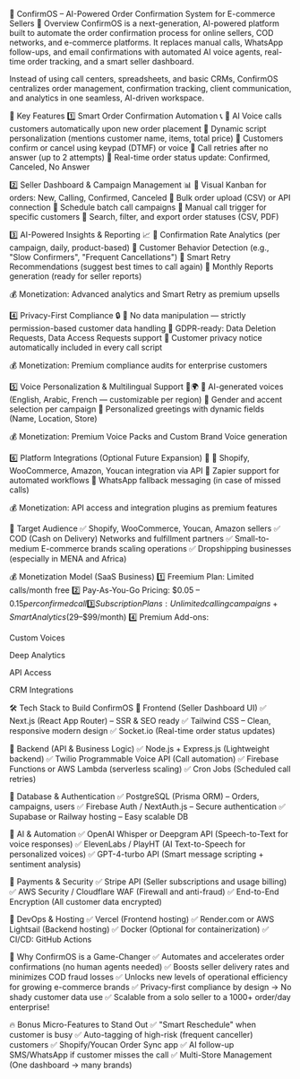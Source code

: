 🚀 ConfirmOS – AI-Powered Order Confirmation System for E-commerce Sellers
📌 Overview
ConfirmOS is a next-generation, AI-powered platform built to automate the order confirmation process for online sellers, COD networks, and e-commerce platforms.
It replaces manual calls, WhatsApp follow-ups, and email confirmations with automated AI voice agents, real-time order tracking, and a smart seller dashboard.

Instead of using call centers, spreadsheets, and basic CRMs, ConfirmOS centralizes order management, confirmation tracking, client communication, and analytics in one seamless, AI-driven workspace.

🔑 Key Features
1️⃣ Smart Order Confirmation Automation 📞
🔹 AI Voice calls customers automatically upon new order placement
🔹 Dynamic script personalization (mentions customer name, items, total price)
🔹 Customers confirm or cancel using keypad (DTMF) or voice
🔹 Call retries after no answer (up to 2 attempts)
🔹 Real-time order status update: Confirmed, Canceled, No Answer

2️⃣ Seller Dashboard & Campaign Management 📊
🔹 Visual Kanban for orders: New, Calling, Confirmed, Canceled
🔹 Bulk order upload (CSV) or API connection
🔹 Schedule batch call campaigns
🔹 Manual call trigger for specific customers
🔹 Search, filter, and export order statuses (CSV, PDF)

3️⃣ AI-Powered Insights & Reporting 📈
🔹 Confirmation Rate Analytics (per campaign, daily, product-based)
🔹 Customer Behavior Detection (e.g., "Slow Confirmers", "Frequent Cancellations")
🔹 Smart Retry Recommendations (suggest best times to call again)
🔹 Monthly Reports generation (ready for seller reports)

💰 Monetization: Advanced analytics and Smart Retry as premium upsells

4️⃣ Privacy-First Compliance 🔒
🔹 No data manipulation — strictly permission-based customer data handling
🔹 GDPR-ready: Data Deletion Requests, Data Access Requests support
🔹 Customer privacy notice automatically included in every call script

💰 Monetization: Premium compliance audits for enterprise customers

5️⃣ Voice Personalization & Multilingual Support 🎤🌍
🔹 AI-generated voices (English, Arabic, French — customizable per region)
🔹 Gender and accent selection per campaign
🔹 Personalized greetings with dynamic fields (Name, Location, Store)

💰 Monetization: Premium Voice Packs and Custom Brand Voice generation

6️⃣ Platform Integrations (Optional Future Expansion) 🔌
🔹 Shopify, WooCommerce, Amazon, Youcan integration via API
🔹 Zapier support for automated workflows
🔹 WhatsApp fallback messaging (in case of missed calls)

💰 Monetization: API access and integration plugins as premium features

🎯 Target Audience
✅ Shopify, WooCommerce, Youcan, Amazon sellers
✅ COD (Cash on Delivery) Networks and fulfillment partners
✅ Small-to-medium E-commerce brands scaling operations
✅ Dropshipping businesses (especially in MENA and Africa)

💰 Monetization Model (SaaS Business)
1️⃣ Freemium Plan: Limited calls/month free
2️⃣ Pay-As-You-Go Pricing: $0.05 – $0.15 per confirmed call
3️⃣ Subscription Plans: Unlimited calling campaigns + Smart Analytics ($29–$99/month)
4️⃣ Premium Add-ons:

Custom Voices

Deep Analytics

API Access

CRM Integrations

🛠️ Tech Stack to Build ConfirmOS
📌 Frontend (Seller Dashboard UI)
✅ Next.js (React App Router) – SSR & SEO ready
✅ Tailwind CSS – Clean, responsive modern design
✅ Socket.io (Real-time order status updates)

📌 Backend (API & Business Logic)
✅ Node.js + Express.js (Lightweight backend)
✅ Twilio Programmable Voice API (Call automation)
✅ Firebase Functions or AWS Lambda (serverless scaling)
✅ Cron Jobs (Scheduled call retries)

📌 Database & Authentication
✅ PostgreSQL (Prisma ORM) – Orders, campaigns, users
✅ Firebase Auth / NextAuth.js – Secure authentication
✅ Supabase or Railway hosting – Easy scalable DB

📌 AI & Automation
✅ OpenAI Whisper or Deepgram API (Speech-to-Text for voice responses)
✅ ElevenLabs / PlayHT (AI Text-to-Speech for personalized voices)
✅ GPT-4-turbo API (Smart message scripting + sentiment analysis)

📌 Payments & Security
✅ Stripe API (Seller subscriptions and usage billing)
✅ AWS Security / Cloudflare WAF (Firewall and anti-fraud)
✅ End-to-End Encryption (All customer data encrypted)

📌 DevOps & Hosting
✅ Vercel (Frontend hosting)
✅ Render.com or AWS Lightsail (Backend hosting)
✅ Docker (Optional for containerization)
✅ CI/CD: GitHub Actions

🚀 Why ConfirmOS is a Game-Changer
✅ Automates and accelerates order confirmations (no human agents needed)
✅ Boosts seller delivery rates and minimizes COD fraud losses
✅ Unlocks new levels of operational efficiency for growing e-commerce brands
✅ Privacy-first compliance by design → No shady customer data use
✅ Scalable from a solo seller to a 1000+ order/day enterprise!

🔥 Bonus Micro-Features to Stand Out
✅ "Smart Reschedule" when customer is busy
✅ Auto-tagging of high-risk (frequent canceller) customers
✅ Shopify/Youcan Order Sync app
✅ AI follow-up SMS/WhatsApp if customer misses the call
✅ Multi-Store Management (One dashboard → many brands)
